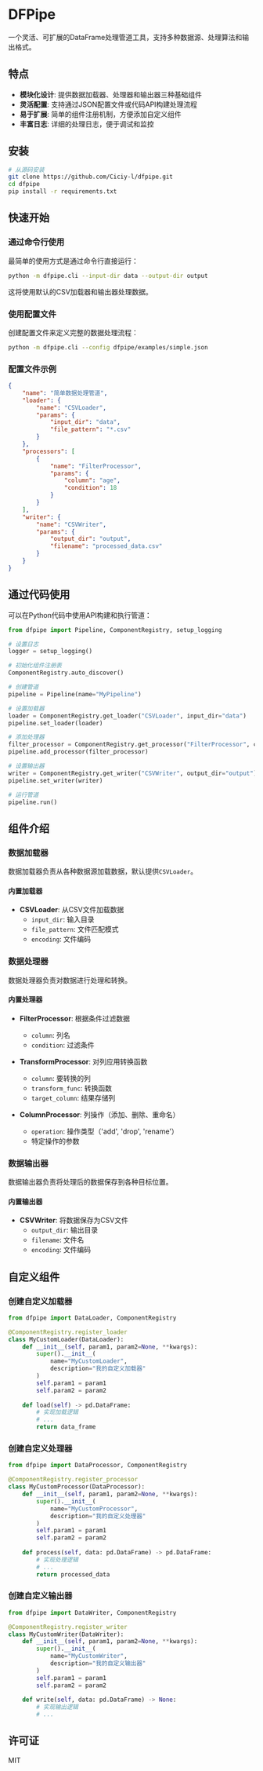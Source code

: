 # DFPipe

一个灵活、可扩展的DataFrame处理管道工具，支持多种数据源、处理算法和输出格式。

## 特点

- **模块化设计**: 提供数据加载器、处理器和输出器三种基础组件
- **灵活配置**: 支持通过JSON配置文件或代码API构建处理流程
- **易于扩展**: 简单的组件注册机制，方便添加自定义组件
- **丰富日志**: 详细的处理日志，便于调试和监控

## 安装

```bash
# 从源码安装
git clone https://github.com/Ciciy-l/dfpipe.git
cd dfpipe
pip install -r requirements.txt
```

## 快速开始

### 通过命令行使用

最简单的使用方式是通过命令行直接运行：

```bash
python -m dfpipe.cli --input-dir data --output-dir output
```

这将使用默认的CSV加载器和输出器处理数据。

### 使用配置文件

创建配置文件来定义完整的数据处理流程：

```bash
python -m dfpipe.cli --config dfpipe/examples/simple.json
```

### 配置文件示例

```json
{
    "name": "简单数据处理管道",
    "loader": {
        "name": "CSVLoader",
        "params": {
            "input_dir": "data",
            "file_pattern": "*.csv"
        }
    },
    "processors": [
        {
            "name": "FilterProcessor",
            "params": {
                "column": "age",
                "condition": 18
            }
        }
    ],
    "writer": {
        "name": "CSVWriter",
        "params": {
            "output_dir": "output",
            "filename": "processed_data.csv"
        }
    }
}
```

## 通过代码使用

可以在Python代码中使用API构建和执行管道：

```python
from dfpipe import Pipeline, ComponentRegistry, setup_logging

# 设置日志
logger = setup_logging()

# 初始化组件注册表
ComponentRegistry.auto_discover()

# 创建管道
pipeline = Pipeline(name="MyPipeline")

# 设置加载器
loader = ComponentRegistry.get_loader("CSVLoader", input_dir="data")
pipeline.set_loader(loader)

# 添加处理器
filter_processor = ComponentRegistry.get_processor("FilterProcessor", column="age", condition=18)
pipeline.add_processor(filter_processor)

# 设置输出器
writer = ComponentRegistry.get_writer("CSVWriter", output_dir="output")
pipeline.set_writer(writer)

# 运行管道
pipeline.run()
```

## 组件介绍

### 数据加载器

数据加载器负责从各种数据源加载数据，默认提供`CSVLoader`。

#### 内置加载器

- **CSVLoader**: 从CSV文件加载数据
  - `input_dir`: 输入目录
  - `file_pattern`: 文件匹配模式
  - `encoding`: 文件编码

### 数据处理器

数据处理器负责对数据进行处理和转换。

#### 内置处理器

- **FilterProcessor**: 根据条件过滤数据
  - `column`: 列名
  - `condition`: 过滤条件

- **TransformProcessor**: 对列应用转换函数
  - `column`: 要转换的列
  - `transform_func`: 转换函数
  - `target_column`: 结果存储列

- **ColumnProcessor**: 列操作（添加、删除、重命名）
  - `operation`: 操作类型（'add', 'drop', 'rename'）
  - 特定操作的参数

### 数据输出器

数据输出器负责将处理后的数据保存到各种目标位置。

#### 内置输出器

- **CSVWriter**: 将数据保存为CSV文件
  - `output_dir`: 输出目录
  - `filename`: 文件名
  - `encoding`: 文件编码

## 自定义组件

### 创建自定义加载器

```python
from dfpipe import DataLoader, ComponentRegistry

@ComponentRegistry.register_loader
class MyCustomLoader(DataLoader):
    def __init__(self, param1, param2=None, **kwargs):
        super().__init__(
            name="MyCustomLoader",
            description="我的自定义加载器"
        )
        self.param1 = param1
        self.param2 = param2
    
    def load(self) -> pd.DataFrame:
        # 实现加载逻辑
        # ...
        return data_frame
```

### 创建自定义处理器

```python
from dfpipe import DataProcessor, ComponentRegistry

@ComponentRegistry.register_processor
class MyCustomProcessor(DataProcessor):
    def __init__(self, param1, param2=None, **kwargs):
        super().__init__(
            name="MyCustomProcessor",
            description="我的自定义处理器"
        )
        self.param1 = param1
        self.param2 = param2
    
    def process(self, data: pd.DataFrame) -> pd.DataFrame:
        # 实现处理逻辑
        # ...
        return processed_data
```

### 创建自定义输出器

```python
from dfpipe import DataWriter, ComponentRegistry

@ComponentRegistry.register_writer
class MyCustomWriter(DataWriter):
    def __init__(self, param1, param2=None, **kwargs):
        super().__init__(
            name="MyCustomWriter",
            description="我的自定义输出器"
        )
        self.param1 = param1
        self.param2 = param2
    
    def write(self, data: pd.DataFrame) -> None:
        # 实现输出逻辑
        # ...
```

## 许可证

MIT 